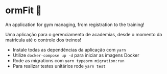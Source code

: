 # ormFit :muscle:

An application for gym managing, from registration to the training!

Uma aplicação para o gerenciamento de academias, desde o momento da matrícula até o controle dos treinos!

* Instale todas as dependências da aplicação com `yarn`
* Utilize `docker-compose up -d` para iniciar as imagens Docker
* Rode as migrations com `yarn typeorm migration:run`
* Para realizar testes unitários rode `yarn test`